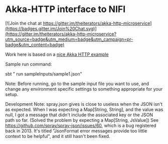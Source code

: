 # Akka-HTTP interface to NIFI

[![Join the chat at https://gitter.im/theiterators/akka-http-microservice](https://badges.gitter.im/Join%20Chat.svg)](https://gitter.im/theiterators/akka-http-microservice?utm_source=badge&utm_medium=badge&utm_campaign=pr-badge&utm_content=badge)

Work here is based on a [nice Akka HTTP example](https://github.com/theiterators/akka-http-microservice)

Sample run command:

sbt " run sampleInputs/sample1.json"
 
Note: Before running, go to the sample input file you want to use, and change any environment specific settings to something appropriate for your setup.
 
Development Note: spray.json gives is close to useless when the JSON isn't as expected. When I was expecting a Map[String, String], and the value was null, I got a message that didn't include the associated key or the JSON path so far.  (Solved the problem by expecting a Map[String, JsValue])  See https://github.com/spray/spray-json/issues/60, which is a bug registered back in 2013. It's titled "JsonFormat error messages provide too little context to be helpful", and it still hasn't been fixed. 